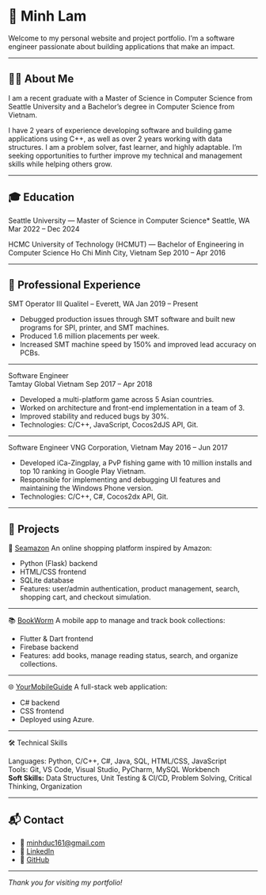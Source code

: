 # 🌟 Minh Lam

Welcome to my personal website and project portfolio. I’m a software engineer passionate about building applications that make an impact.

---

## 🧑‍💻 About Me

I am a recent graduate with a Master of Science in Computer Science from Seattle University and a Bachelor’s degree in Computer Science from Vietnam.

I have 2 years of experience developing software and building game applications using C++, as well as over 2 years working with data structures. I am a problem solver, fast learner, and highly adaptable. I’m seeking opportunities to further improve my technical and management skills while helping others grow.

---

## 🎓 Education

Seattle University — Master of Science in Computer Science* 
Seattle, WA
Mar 2022 – Dec 2024

HCMC University of Technology (HCMUT) — Bachelor of Engineering in Computer Science
Ho Chi Minh City, Vietnam
Sep 2010 – Apr 2016

---

## 💼 Professional Experience

SMT Operator III
Qualitel – Everett, WA
Jan 2019 – Present

- Debugged production issues through SMT software and built new programs for SPI, printer, and SMT machines.
- Produced 1.6 million placements per week.
- Increased SMT machine speed by 150% and improved lead accuracy on PCBs.

---

Software Engineer  
Tamtay Global Vietnam
Sep 2017 – Apr 2018

- Developed a multi-platform game across 5 Asian countries.
- Worked on architecture and front-end implementation in a team of 3.
- Improved stability and reduced bugs by 30%.
- Technologies: C/C++, JavaScript, Cocos2dJS API, Git.

---

Software Engineer
VNG Corporation, Vietnam
May 2016 – Jun 2017

- Developed iCa-Zingplay, a PvP fishing game with 10 million installs and top 10 ranking in Google Play Vietnam.
- Responsible for implementing and debugging UI features and maintaining the Windows Phone version.
- Technologies: C/C++, C#, Cocos2dx API, Git.

---

## 🚀 Projects

📘 [Seamazon](https://github.com/minhlamvn/Seamazon)
An online shopping platform inspired by Amazon:
- Python (Flask) backend
- HTML/CSS frontend
- SQLite database
- Features: user/admin authentication, product management, search, shopping cart, and checkout simulation.

---

📚 [BookWorm](https://github.com/minhlamvn/Bookworm)
A mobile app to manage and track book collections:
- Flutter & Dart frontend
- Firebase backend
- Features: add books, manage reading status, search, and organize collections.

---

🌐 [YourMobileGuide](https://github.com/minhlamvn/YourMobileGuide)
A full-stack web application:
- C# backend
- CSS frontend
- Deployed using Azure.

---

🛠️ Technical Skills

Languages: Python, C/C++, C#, Java, SQL, HTML/CSS, JavaScript  
Tools: Git, VS Code, Visual Studio, PyCharm, MySQL Workbench  
**Soft Skills:** Data Structures, Unit Testing & CI/CD, Problem Solving, Critical Thinking, Organization

---

## 📬 Contact

- 📧 [minhduc161@gmail.com](mailto:minhduc161@gmail.com)
- 💼 [LinkedIn](https://linkedin.com/in/minhDLam)
- 🐙 [GitHub](https://github.com/minhlamvn)

---

_Thank you for visiting my portfolio!_
